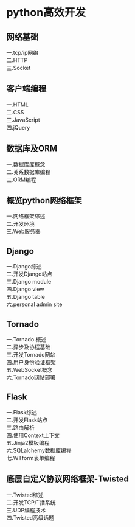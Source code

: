 python高效开发
====
网络基础
-------
一.tcp/ip网络  
二.HTTP  
三.Socket  

客户端编程
-------
一.HTML  
二.CSS  
三.JavaScript  
四.jQuery  

数据库及ORM
-------
一.数据库库概念  
二.关系数据库编程  
三.ORM编程  

概览python网络框架
-------
一.网络框架综述  
二.开发环境  
三.Web服务器  

Django
-------
一.Django综述  
二.开发Django站点  
三.Django module  
四.Django view  
五.Django table  
六.personal admin site  

Tornado
-------
一.Tornado 概述  
二.异步及协程基础  
三.开发Tornado网站  
四.用户身份验证框架  
五.WebSocket概念  
六.Tornado网站部署  

Flask
-------
一.Flask综述  
二.开发Flask站点  
三.路由解析  
四.使用Context上下文  
五.Jinja2模板编程  
六.SQLalchemy数据库编程  
七.WTform表单编程  

底层自定义协议网络框架-Twisted
-------
一.Twisted综述  
二.开发TCP广播系统  
三.UDP编程技术  
四.Twisted高级话题  
